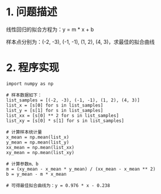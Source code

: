 # 1. 问题描述
线性回归的拟合方程为：y = m * x + b  

样本点分别为：(-2, -3), (-1, -1), (1, 2), (4, 3)，求最佳的拟合曲线

# 2. 程序实现
```
import numpy as np

# 样本数据如下：
list_samples = [(-2, -3), (-1, -1), (1, 2), (4, 3)]
list_x = [s[0] for s in list_samples]
list_y = [s[1] for s in list_samples]
list_xx = [s[0] ** 2 for s in list_samples]
list_xy = [s[0] * s[1] for s in list_samples]

# 计算样本统计量
x_mean = np.mean(list_x)
y_mean = np.mean(list_y)
xx_mean = np.mean(list_xx)
xy_mean = np.mean(list_xy)

# 计算参数m、b
m = (xy_mean - x_mean * y_mean) / (xx_mean - x_mean ** 2)
b = y_mean - m * x_mean

# 可得最佳拟合曲线为：y = 0.976 * x - 0.238
```
